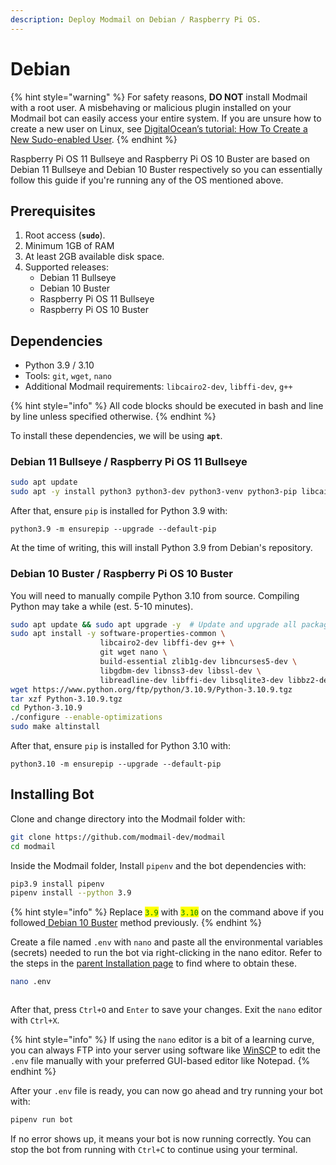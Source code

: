 ```yaml
---
description: Deploy Modmail on Debian / Raspberry Pi OS.
---
```


# Debian

{% hint style="warning" %}
For safety reasons, **DO NOT** install Modmail with a root user. A misbehaving or malicious plugin installed on your Modmail bot can easily access your entire system. If you are unsure how to create a new user on Linux, see [DigitalOcean’s tutorial: How To Create a New Sudo-enabled User](https://www.digitalocean.com/community/tutorials/how-to-create-a-new-sudo-enabled-user-on-ubuntu-20-04-quickstart).
{% endhint %}

Raspberry Pi OS 11 Bullseye and Raspberry Pi OS 10 Buster are based on Debian 11 Bullseye and Debian 10 Buster respectively so you can essentially follow this guide if you're running any of the OS mentioned above.

## Prerequisites

1. Root access (**`sudo`**).
2. Minimum 1GB of RAM
3. At least 2GB available disk space.
4. Supported releases:&#x20;
   * Debian 11 Bullseye
   * Debian 10 Buster
   * Raspberry Pi OS 11 Bullseye
   * Raspberry Pi OS 10 Buster

## Dependencies

* Python 3.9 / 3.10
* Tools: `git`, `wget`, `nano`
* Additional Modmail requirements: `libcairo2-dev`, `libffi-dev`, `g++`

{% hint style="info" %}
All code blocks should be executed in bash and line by line unless specified otherwise.
{% endhint %}

To install these dependencies, we will be using **`apt`**.

### **Debian 11 Bullseye /** Raspberry Pi OS 11 Bullseye

```bash
sudo apt update
sudo apt -y install python3 python3-dev python3-venv python3-pip libcairo2-dev libffi-dev g++ git wget nano
```

After that, ensure `pip` is installed for Python 3.9 with:

```
python3.9 -m ensurepip --upgrade --default-pip
```

At the time of writing, this will install Python 3.9 from Debian's repository.

### **Debian 10 Buster /** Raspberry Pi OS 10 Buster

You will need to manually compile Python 3.10 from source. Compiling Python may take a while (est. 5-10 minutes).

```bash
sudo apt update && sudo apt upgrade -y  # Update and upgrade all packages
sudo apt install -y software-properties-common \
                    libcairo2-dev libffi-dev g++ \
                    git wget nano \
                    build-essential zlib1g-dev libncurses5-dev \
                    libgdbm-dev libnss3-dev libssl-dev \
                    libreadline-dev libffi-dev libsqlite3-dev libbz2-dev
wget https://www.python.org/ftp/python/3.10.9/Python-3.10.9.tgz
tar xzf Python-3.10.9.tgz
cd Python-3.10.9
./configure --enable-optimizations 
sudo make altinstall
```

After that, ensure `pip` is installed for Python 3.10 with:

```
python3.10 -m ensurepip --upgrade --default-pip
```

## Installing Bot

Clone and change directory into the Modmail folder with:

```bash
git clone https://github.com/modmail-dev/modmail
cd modmail
```

Inside the Modmail folder, Install `pipenv` and the bot dependencies with:&#x20;

```bash
pip3.9 install pipenv
pipenv install --python 3.9
```

{% hint style="info" %}
Replace <mark style="color:green;">`3.9`</mark> with <mark style="color:green;">`3.10`</mark> on the command above if you followed[ Debian 10 Buster](debian.md#debian-10-buster-raspberry-pi-os-10-buster) method previously.
{% endhint %}

Create a file named `.env` with `nano` and paste all the environmental variables (secrets) needed to run the bot via right-clicking in the nano editor. Refer to the steps in the [parent Installation page](../#preparing-your-environmental-variables) to find where to obtain these.

```bash
nano .env
```

<figure><img src="../../.gitbook/assets/image (6).png" alt=""><figcaption></figcaption></figure>

After that, press `Ctrl+O` and `Enter` to save your changes. Exit the `nano` editor with `Ctrl+X`.

{% hint style="info" %}
If using the `nano` editor is a bit of a learning curve, you can always FTP into your server using software like [WinSCP](https://winscp.net/eng/index.php) to edit the `.env` file manually with your preferred GUI-based editor like Notepad.
{% endhint %}

After your `.env` file is ready, you can now go ahead and try running your bot with:

```bash
pipenv run bot
```

If no error shows up, it means your bot is now running correctly. You can stop the bot from running with `Ctrl+C` to continue using your terminal.
